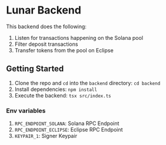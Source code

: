 # Lunar Backend

This backend does the following:
1. Listen for transactions happening on the Solana pool
2. Filter deposit transactions
3. Transfer tokens from the pool on Eclipse

## Getting Started
1. Clone the repo and `cd` into the `backend` directory: `cd backend`
2. Install dependencies: `npm install`
3. Execute the backend: `tsx src/index.ts`

### Env variables
1. `RPC_ENDPOINT_SOLANA`: Solana RPC Endpoint
2. `RPC_ENDPOINT_ECLIPSE`: Eclipse RPC Endpoint
3. `KEYPAIR_1`: Signer Keypair